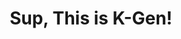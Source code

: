 <div align="center">
  <h1>Sup, This is K-Gen! </h1><br>
 <!-- <p>"Brick walls are there for a reason. The brick walls are not there  to keep us out. The brick walls are there to show how badly we want something. Because the brick walls are there to stop the people who don't want something badly enough." - Randy Pausch</p>
-->
  
 <!-- <p> Happy Coding Day - 404! </p> [https://verbose-xylophone-7pgwwrjrrq6fv9r-8501.app.github.dev/](https://supreme-guide-g7g665v57v92wvxq-8501.app.github.dev/) -->
 <p>  </p>
 <!--
<a href="https://git.io/streak-stats"><img src="https://streak-stats.demolab.com?user=khagendra01&theme=calm-pink" alt="GitHub Streak" /></a>
-->
</div>
<!-- 
  <p> life init </p>
  <p> life add dayNumber </p>
  <p> life commit -m "Highlight of the Day" </p>
  <p> life push origin main </p>
-->
 
<div align="center">
 <!-- <img src="https://github-readme-stats.vercel.app/api?username=khagendra01&show_icons=true&locale=en" alt="khagendra01" /> -->
<!--  <img src="https://github-readme-streak-stats.herokuapp.com/?user=khagendra01" alt="khagendra01" /> -->
</div>


